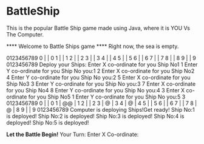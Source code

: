 # BattleShip
This is the popular Battle Ship game made using Java, where it is YOU Vs The Computer.

**** Welcome to Battle Ships game ****
Right now, the sea is empty.

   0123456789
0 |          | 0
1 |          | 1
2 |          | 2
3 |          | 3
4 |          | 4
5 |          | 5
6 |          | 6
7 |          | 7
8 |          | 8
9 |          | 9
   0123456789
Deploy your Ships:
Enter X co-ordinate for you Ship No1
1
Enter Y co-ordinate for you Ship No you:1
2
Enter X co-ordinate for you Ship No2
4
Enter Y co-ordinate for you Ship No you:2
5
Enter X co-ordinate for you Ship No3
3
Enter Y co-ordinate for you Ship No you:3
7
Enter X co-ordinate for you Ship No4
8
Enter Y co-ordinate for you Ship No you:4
3
Enter X co-ordinate for you Ship No5
1
Enter Y co-ordinate for you Ship No you:5
3
   0123456789
0 |          | 0
1 |  @@      | 1
2 |          | 2
3 |       @  | 3
4 |     @    | 4
5 |          | 5
6 |          | 6
7 |          | 7
8 |   @      | 8
9 |          | 9
   0123456789
Computer is deploying Ships!Get ready!
Ship No:1 is deployed!
Ship No:2 is deployed!
Ship No:3 is deployed!
Ship No:4 is deployed!
Ship No:5 is deployed!

****Let the Battle Begin!****
Your Turn:
Enter X Co-ordinate:


